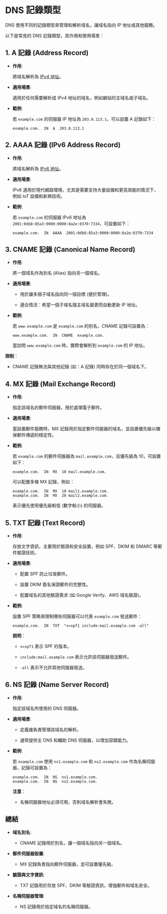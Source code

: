 # DNS 記錄類型

DNS 使用不同的記錄類型來管理和解析域名，讓域名指向 IP 地址或其他服務。

以下是常見的 DNS 記錄類型，其作用和使用場景：

## 1. **A 記錄 (Address Record)**

- **作用**:

  將域名解析為 [IPv4 地址](./ipv4-and-ipv6.md#1-ipv4)。

- **適用場景**:

  適用於任何需要解析成 IPv4 地址的域名，例如網站的主域名或子域名。

- **範例**:

  若 `example.com` 的伺服器 IP 地址為 `203.0.113.1`，可以設置 A 記錄如下：

  ```plaintext
  example.com.  IN  A  203.0.113.1
  ```

## 2. **AAAA 記錄 (IPv6 Address Record)**

- **作用**:

  將域名解析為 [IPv6 地址](./ipv4-and-ipv6.md#2-ipv6)。

- **適用場景**:

  IPv6 適用於現代網路環境，尤其是需要支持大量設備和更高效能的情況下，例如 IoT 設備和新興技術。

- **範例**:

  若 `example.com` 的伺服器 IPv6 地址為 `2001:0db8:85a3:0000:0000:8a2e:0370:7334`，可設置如下：

  ```plaintext
  example.com.  IN  AAAA  2001:0db8:85a3:0000:0000:8a2e:0370:7334
  ```

## 3. **CNAME 記錄 (Canonical Name Record)**

- **作用**:

  將一個域名作為別名 (Alias) 指向另一個域名。

- **適用場景**:

  - 用於讓多個子域名指向同一個目標 (便於管理)。

  - 適合情況：希望一個子域名隨主域名變更而自動更新 IP 地址。

- **範例**:

  若 `www.example.com` 是 `example.com` 的別名，CNAME 記錄可設置為：

  ```plaintext
  www.example.com.  IN  CNAME  example.com.
  ```

  當訪問 `www.example.com` 時，實際會解析到 `example.com` 的 IP 地址。

**限制**：

- CNAME 記錄無法與其他記錄 (如：A 記錄) 同時存在於同一個域名下。

## 4. **MX 記錄 (Mail Exchange Record)**

- **作用**:

  指定該域名的郵件伺服器，用於處理電子郵件。

- **適用場景**:

  當設置郵件服務時，MX 記錄用於指定郵件伺服器的域名，並設置優先級以確保郵件傳遞的穩定性。

- **範例**:

  若 `example.com` 的郵件伺服器為 `mail.example.com`，且優先級為 10，可設置如下：

  ```plaintext
  example.com.  IN  MX  10 mail.example.com.
  ```

  可以配置多條 MX 記錄，例如：

  ```plaintext
  example.com.  IN  MX  10 mail1.example.com.
  example.com.  IN  MX  20 mail2.example.com.
  ```

  表示優先使用優先級較低 (數字較小) 的伺服器。

## 5. **TXT 記錄 (Text Record)**

- **作用**:

  存放文字資訊，主要用於驗證和安全設置，例如 SPF、DKIM 和 DMARC 等郵件驗證技術。

- **適用場景**:

  - 配置 SPF 防止垃圾郵件。

  - 設置 DKIM 簽名保證郵件的完整性。

  - 配置域名的其他驗證需求 (如 Google Verify、AWS 域名驗證)。

- **範例**:

  設置 SPF 策略來限制哪些伺服器可以代表 `example.com` 發送郵件：

  ```plaintext
  example.com.  IN  TXT  "v=spf1 include:mail.example.com -all"
  ```

  **說明**：

  - `v=spf1` 表示 SPF 的版本。

  - `include:mail.example.com` 表示允許該伺服器發送郵件。

  - `-all` 表示不允許其他伺服器發送。

## 6. **NS 記錄 (Name Server Record)**

- **作用**:

  指定該域名所使用的 DNS 伺服器。

- **適用場景**:

  - 定義誰負責管理該域名的解析。

  - 通常提供主 DNS 和輔助 DNS 伺服器，以增加容錯能力。

- **範例**:

  若 `example.com` 使用 `ns1.example.com` 和 `ns2.example.com` 作為名稱伺服器，記錄可設置為：

  ```plaintext
  example.com.  IN  NS  ns1.example.com.
  example.com.  IN  NS  ns2.example.com.
  ```

  **注意**：

  - 名稱伺服器地址必須可用，否則域名解析會失敗。

## 總結

- **域名別名**:

  - CNAME 記錄用於別名，讓一個域名指向另一個域名。

- **郵件伺服器設置**:

  - MX 記錄負責指向郵件伺服器，並可設置優先級。

- **驗證與文字資訊**:

  - TXT 記錄用於存放 SPF、DKIM 等驗證資訊，增強郵件和域名安全。

- **名稱伺服器管理**:

  - NS 記錄用於指定域名的名稱伺服器。
